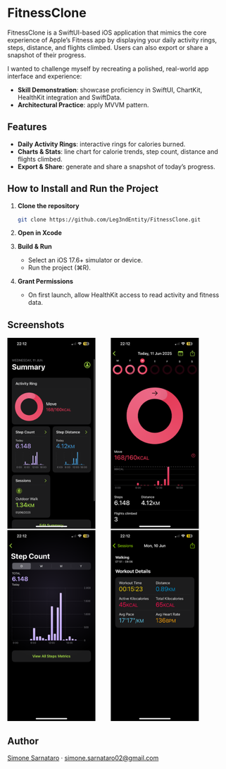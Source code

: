 # FitnessClone

FitnessClone is a SwiftUI-based iOS application that mimics the core experience of Apple’s Fitness app by displaying your daily activity rings, steps, distance, and flights climbed. 
Users can also export or share a snapshot of their progress.

I wanted to challenge myself by recreating a polished, real-world app interface and experience:

* **Skill Demonstration**: showcase proficiency in SwiftUI, ChartKit, HealthKit integration and SwiftData.
* **Architectural Practice**: apply MVVM pattern.


## Features

- **Daily Activity Rings**: interactive rings for calories burned.
- **Charts & Stats**: line chart for calorie trends, step count, distance and flights climbed.  
- **Export & Share**: generate and share a snapshot of today’s progress.


## How to Install and Run the Project

1. **Clone the repository**

   ```bash
   git clone https://github.com/Leg3ndEntity/FitnessClone.git
   ```
2. **Open in Xcode**
3. **Build & Run**

   * Select an iOS 17.6+ simulator or device.
   * Run the project (⌘R).
4. **Grant Permissions**

   * On first launch, allow HealthKit access to read activity and fitness data.


## Screenshots

<p float="left">
  <img src="screenshots/SummaryView.PNG" width="200" />&nbsp;&nbsp;&nbsp;&nbsp;&nbsp;&nbsp;&nbsp;&nbsp;
  <img src="screenshots/ActivityView.PNG" width="200" />&nbsp;&nbsp;&nbsp;&nbsp;&nbsp;&nbsp;&nbsp;&nbsp;
  <img src="screenshots/StepsChart.PNG" width="200" />&nbsp;&nbsp;&nbsp;&nbsp;&nbsp;&nbsp;&nbsp;&nbsp;
  <img src="screenshots/WorkoutDetails.PNG" width="200" />
</p>

## Author

[Simone Sarnataro](https://github.com/Leg3ndEntity) · [simone.sarnataro02@gmail.com](simone.sarnataro02@gmail.com)

